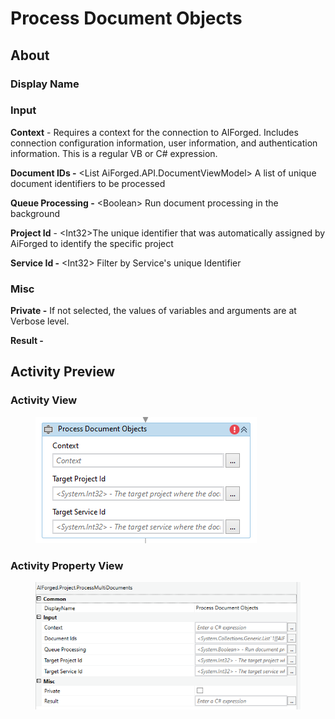 # Process Document Objects

## About

### Display Name

### Input

**Context** - Requires a context for the connection to AIForged. Includes connection configuration information, user information, and authentication information. This is a regular VB or C# expression.

**Document IDs -** \<List AiForged.API.DocumentViewModel> A list of unique document identifiers to be processed

**Queue Processing -** \<Boolean> Run document processing in the background

**Project Id** - \<Int32>The unique identifier that was automatically assigned by AiForged to identify the specific project

**Service Id -** \<Int32> Filter by Service's unique Identifier

### Misc

**Private -** If not selected, the values of variables and arguments are at Verbose level.

**Result -**

## Activity Preview

### Activity View

<figure><img src="../../.gitbook/assets/image (80) (1).png" alt=""><figcaption></figcaption></figure>

### Activity Property View

<figure><img src="../../.gitbook/assets/image (25) (2).png" alt=""><figcaption></figcaption></figure>
